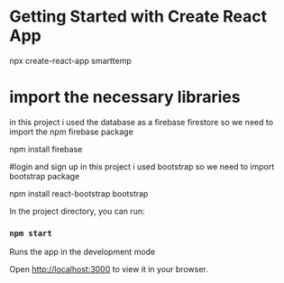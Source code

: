 # Getting Started with Create React App

npx create-react-app smarttemp

# import the necessary libraries

in this project i used the database as a firebase firestore so we need to import the npm firebase package

npm install firebase

#login and sign up in this project i used bootstrap so we need to import bootstrap package

npm install react-bootstrap bootstrap


In the project directory, you can run:

### `npm start`

Runs the app in the development mode

Open [http://localhost:3000](http://localhost:3000) to view it in your browser.
